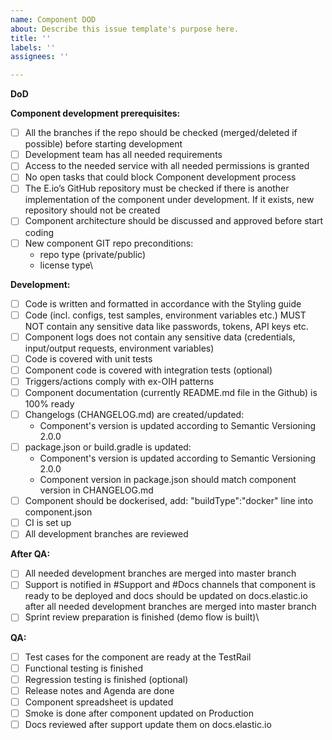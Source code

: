 ```yaml
---
name: Component DOD
about: Describe this issue template's purpose here.
title: ''
labels: ''
assignees: ''

---
```


**DoD**

**Component development prerequisites:**

- [ ] All the branches if the repo should be checked (merged/deleted if possible) before starting development
- [ ] Development team has all needed requirements
- [ ] Access to the needed service with all needed permissions is granted
- [ ] No open tasks that could block Component development process
- [ ] The E.io’s GitHub repository must be checked if there is another implementation of the component under development. If it exists, new repository should not be created
- [ ] Component architecture should be discussed and approved before start coding
- [ ] New component GIT repo preconditions:
  - repo type (private/public)
  - license type\

**Development:**

- [ ] Code is written and formatted in accordance with the Styling guide
- [ ] Code (incl. configs, test samples, environment variables etc.) MUST NOT contain any sensitive data like passwords, tokens, API keys etc.
- [ ] Component logs does not contain any sensitive data (credentials, input/output requests, environment variables)
- [ ] Code is covered with unit tests
- [ ] Component code is covered with integration tests (optional)
- [ ] Triggers/actions comply with ex-OIH patterns
- [ ] Component documentation (currently README.md file in the Github) is 100% ready
- [ ] Changelogs (CHANGELOG.md) are created/updated:
  - Component's version is updated according to Semantic Versioning 2.0.0
- [ ] package.json or build.gradle is updated:
  - Component's version is updated according to Semantic Versioning 2.0.0
  - Component version in package.json should match component version in CHANGELOG.md
- [ ] Component should be dockerised, add: "buildType":"docker" line into component.json
- [ ] CI is set up
- [ ] All development branches are reviewed

**After QA:**

- [ ] All needed development branches are merged into master branch
- [ ] Support is notified in #Support and #Docs channels that component is ready to be deployed and docs should be updated on docs.elastic.io after all needed development branches are merged into master branch
- [ ] Sprint review preparation is finished (demo flow is built)\

**QA:**

- [ ] Test cases for the component are ready at the TestRail
- [ ] Functional testing is finished
- [ ] Regression testing is finished (optional)
- [ ] Release notes and Agenda are done
- [ ] Component spreadsheet is updated
- [ ] Smoke is done after component updated on Production
- [ ] Docs reviewed after support update them on docs.elastic.io
